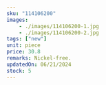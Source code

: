 ```yaml
---
sku: "114106200"
images:
    - ./images/114106200-1.jpg
    - ./images/114106200-2.jpg
tags: ["new"]
unit: piece
price: 30.8
remarks: Nickel-free.
updatedOn: 06/21/2024
stock: 5
---
```

